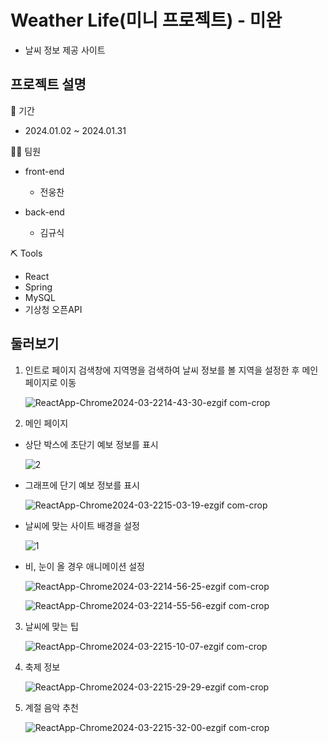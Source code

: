 # Weather Life(미니 프로젝트) - 미완
- 날씨 정보 제공 사이트

## 프로젝트 설명

📅 기간
- 2024.01.02 ~ 2024.01.31

👨‍💻 팀원
- front-end
    - 전웅찬

- back-end
    - 김규식

⛏ Tools
  - React
  - Spring
  - MySQL
  - 기상청 오픈API

## 둘러보기
1. 인트로 페이지
검색창에 지역명을 검색하여 날씨 정보를 볼 지역을 설정한 후 메인페이지로 이동

    ![ReactApp-Chrome2024-03-2214-43-30-ezgif com-crop](https://github.com/JeonWoongchan/weatherLife/assets/124865284/4503bfad-0d18-4268-a9de-769f05f0bc0e)

2. 메인 페이지
- 상단 박스에 초단기 예보 정보를 표시

    ![2](https://github.com/JeonWoongchan/weatherLife/assets/124865284/2efb90aa-90f5-4c59-849a-41e1ed067de2)

- 그래프에 단기 예보 정보를 표시
  
  ![ReactApp-Chrome2024-03-2215-03-19-ezgif com-crop](https://github.com/JeonWoongchan/weatherLife/assets/124865284/47fe871c-8fc9-4b09-81eb-7b70f900e5ca)
  
- 날씨에 맞는 사이트 배경을 설정
  
    ![1](https://github.com/JeonWoongchan/weatherLife/assets/124865284/a5de8ed4-4d07-4a75-821f-261451d29f35)
  
- 비, 눈이 올 경우 애니메이션 설정
  
  ![ReactApp-Chrome2024-03-2214-56-25-ezgif com-crop](https://github.com/JeonWoongchan/weatherLife/assets/124865284/f49cd302-efeb-4984-b8b0-259206bc60d5)
  
  ![ReactApp-Chrome2024-03-2214-55-56-ezgif com-crop](https://github.com/JeonWoongchan/weatherLife/assets/124865284/20c78398-ae64-4a27-b6c8-4f9e490ddcac)


3. 날씨에 맞는 팁

   ![ReactApp-Chrome2024-03-2215-10-07-ezgif com-crop](https://github.com/JeonWoongchan/weatherLife/assets/124865284/07eecead-37c0-4a41-bad0-340b2309651e)

4. 축제 정보

   ![ReactApp-Chrome2024-03-2215-29-29-ezgif com-crop](https://github.com/JeonWoongchan/weatherLife/assets/124865284/3fcec107-e741-4641-be09-edf7f135af62)

5. 계절 음악 추천

   ![ReactApp-Chrome2024-03-2215-32-00-ezgif com-crop](https://github.com/JeonWoongchan/weatherLife/assets/124865284/9a93fd3c-d528-4328-a0df-c8c6900d6bc8)





  
